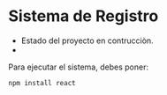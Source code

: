 <h1>Sistema de Registro </h1>

- Estado del proyecto en contrucciòn.
- 
Para ejecutar el sistema, debes poner:

```npm install react```
